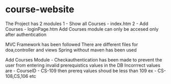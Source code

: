 # course-website
The Project has 2 modules 1 - Show all Courses - index.htm 2 - Add Courses - loginPage.htm Add Courses module can only be accesed only after authentication

MVC Framework has been followed There are different files for doa,controller and views Spring without maven has been used

Add Courses Module - Checkauthentication has been made to prevent the user from entering invalid prerequistics values in the DB Incorrrect values are - CourseID - CS-109 then prereq values shoud be less than 109 ex - CS-108,CS,106 etc
